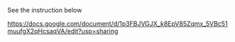 See the instruction below 

https://docs.google.com/document/d/1p3FBJVGJX_k8EpV85Zqmx_5VBc51muufgX2qHcsaqVA/edit?usp=sharing

